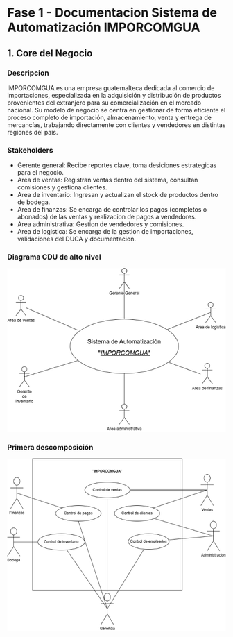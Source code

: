 # Fase 1 - Documentacion Sistema de Automatización IMPORCOMGUA

## 1. Core del Negocio
### Descripcion
IMPORCOMGUA es una empresa guatemalteca dedicada al comercio de importaciones, especializada en la adquisición y distribución de productos provenientes del extranjero para su comercialización en el mercado nacional. Su modelo de negocio se centra en gestionar de forma eficiente el proceso completo de importación, almacenamiento, venta y entrega de mercancías, trabajando directamente con clientes y vendedores en distintas regiones del país.

### Stakeholders
* Gerente general: Recibe reportes clave, toma desiciones estrategicas para el negocio. 
* Area de ventas: Registran ventas dentro del sistema, consultan comisiones y gestiona clientes.
* Area de inventario: Ingresan y actualizan el stock de productos dentro de bodega.
* Area de finanzas: Se encarga de controlar los pagos (completos o abonados) de las ventas y realizacion de pagos a vendedores.
* Area administrativa: Gestion de vendedores y comisiones.
* Area de logistica: Se encarga de la gestion de importaciones, validaciones del DUCA y documentacion.

### Diagrama CDU de alto nivel
![CDU_alto_nivel](./assets/CDU-ALTO-NIVEL.png)

### Primera descomposición
![CDU_primera_descomposicion](./assets/CDU-primera_descomposicion.png)
